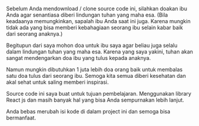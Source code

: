 Sebelum Anda mendownload / clone source code ini, silahkan doakan ibu Anda agar senantiasa diberi lindungan tuhan yang maha esa. (Bila keadaanya memungkinkan, sapalah ibu Anda saat ini juga. Karena mungkin tidak ada yang bisa memberi kebahagiaan seorang ibu selain kabar baik dari seorang anaknya.)

Begitupun dari saya mohon doa untuk ibu saya agar beliau juga selalu dalam lindungan tuhan yang maha esa. Karena yang saya yakini, tuhan akan sangat mendengarkan doa ibu yang tulus kepada anaknya. 

Namun mungkin dibutuhkan 1 juta lebih doa orang baik untuk membalas satu doa tulus dari seorang ibu. Semoga kita semua diberi kesehatan dan akal sehat untuk saling memberi inspirasi.

Source code ini saya buat untuk tujuan pembelajaran. Menggunakan library React js dan masih banyak hal yang bisa Anda sempurnakan lebih lanjut.

Anda bebas merubah isi kode di dalam project ini dan semoga bisa bermanfaat.